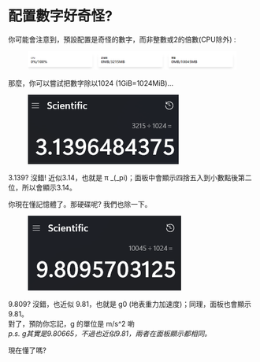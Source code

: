 # 配置數字好奇怪?

你可能會注意到，預設配置是奇怪的數字，而非整數或2的倍數(CPU除外) :

<figure><img src="../.gitbook/assets/image (49).png" alt=""><figcaption></figcaption></figure>

那麼，你可以嘗試把數字除以1024 (1GiB=1024MiB)...

<figure><img src="../.gitbook/assets/image (50).png" alt=""><figcaption></figcaption></figure>

3.139? 沒錯! 近似3.14，也就是 π _(_pi)；面板中會顯示四捨五入到小數點後第二位，所以會顯示3.14。

你現在懂記憶體了。那硬碟呢? 我們也除一下。

<figure><img src="../.gitbook/assets/image (52).png" alt=""><figcaption></figcaption></figure>

9.809? 沒錯，也近似 9.81，也就是 g0 (地表重力加速度)；同理，面板也會顯示 9.81。\
對了，預防你忘記，g 的單位是 m/s^2 喲\
_p.s._ _g其實是9.80665，不過也近似9.81，兩者在面板顯示都相同。_

現在懂了嗎?

